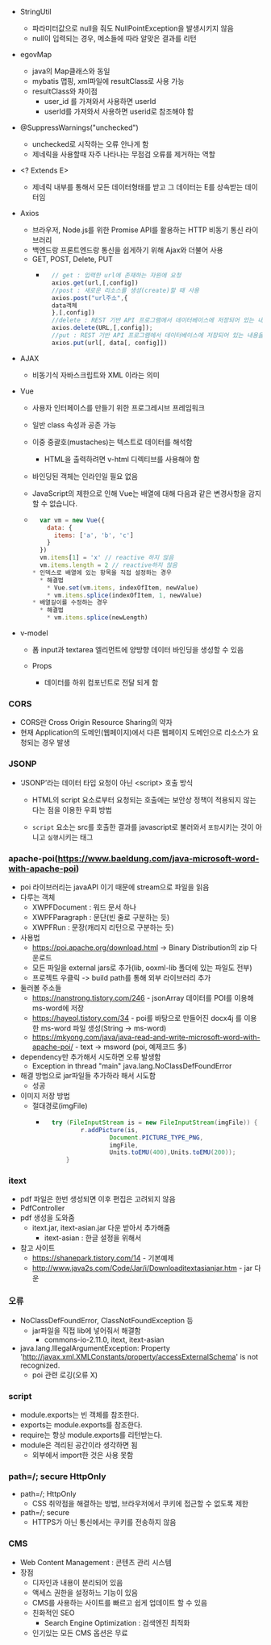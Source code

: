 - StringUtil
  
  * 파라미터값으로 null을 줘도 NullPointException을 발생시키지 않음
  - null이 입력되는 경우, 메소들에 따라 알맞은 결과를 리턴

- egovMap
  
  * java의 Map클래스와 동일
  - mybatis 맵핑, xml파일에 resultClass로 사용 가능
  - resultClass와 차이점
    - user_id 를 가져와서 사용하면 userId
    - userId를 가져와서 사용하면 userid로 참조해야 함

- @SuppressWarnings("unchecked")
  
  * unchecked로 시작하는 오류 안나게 함
  - 제네릭을 사용할때 자주 나타나는 무점검 오류를 제거하는 역할

- \<? Extends E>
  
  - 제네릭 내부를 통해서 모든 데이터형태를 받고 그 데이터는 E를 상속받는 데이터임

- Axios
  
  - 브라우저, Node.js를 위한 Promise API를 활용하는 HTTP 비동기 통신 라이브러리
  - 백엔드랑 프론트엔드랑 통신을 쉽게하기 위해 Ajax와 더불어 사용
  - GET, POST, Delete, PUT
    - ```javascript
        // get : 입력한 url에 존재하는 자원에 요청
        axios.get(url,[,config])
        //post : 새로운 리소스를 생성(create)할 때 사용
        axios.post("url주소",{
        data객체
        },[,config])
        //delete : REST 기반 API 프로그램에서 데이터베이스에 저장되어 있는 내용을 삭제하는 목적으로 사용
        axios.delete(URL,[,config]);
        //put : REST 기반 API 프로그램에서 데이터베이스에 저장되어 있는 내용을 갱신하는 목적으로 사용
        axios.put(url[, data[, config]])
      ```

- AJAX
  
  - 비동기식 자바스크립트와 XML 이라는 의미

- Vue
  
  - 사용자 인터페이스를 만들기 위한 프로그레시브 프레임워크
  
  - 일반 class 속성과 공존 가능
  
  - 이중 중괄호(mustaches)는 텍스트로 데이터를 해석함
    
    - HTML을 출력하려면 v-html 디렉티브를 사용해야 함
  
  - 바인딩된 객체는 인라인일 필요 없음
  
  - JavaScript의 제한으로 인해 Vue는 배열에 대해 다음과 같은 변경사항을 감지할 수 없습니다.
  
  - ```javascript
      var vm = new Vue({
        data: {
          items: ['a', 'b', 'c']
        }
      })
      vm.items[1] = 'x' // reactive 하지 않음
      vm.items.length = 2 // reactive하지 않음
    * 인덱스로 배열에 있는 항목을 직접 설정하는 경우
      * 해결법
        * Vue.set(vm.items, indexOfItem, newValue)
        * vm.items.splice(indexOfItem, 1, newValue)
    * 배열길이를 수정하는 경우
      * 해결법
        * vm.items.splice(newLength)
    ```

- v-model
  
  - 폼 input과 textarea 엘리먼트에 양방향 데이터 바인딩을 생성할 수 있음
  
  - Props
    
    - 데이터를 하위 컴포넌트로 전달 되게 함

### CORS

- CORS란 Cross Origin Resource Sharing의 약자
- 현재 Application의 도메인(웹페이지)에서 다른 웹페이지 도메인으로 리소스가 요청되는 경우 발생

### JSONP

* ‘JSONP’라는 데이터 타입 요청이 아닌 \<script> 호출 방식  
  
  * HTML의 script 요소로부터 요청되는 호출에는 보안상 정책이 적용되지 않는다는 점을 이용한 우회 방법 
  
  * `script` 요소는 src를 호출한 결과를 javascript로 불러와서 `포함`시키는 것이 아니고 `실행`시키는 태그

### apache-poi(https://www.baeldung.com/java-microsoft-word-with-apache-poi)
* poi 라이브러리는 javaAPI 이기 때문에 stream으로 파일을 읽음
* 다루는 객체
  * XWPFDocument : 워드 문서 하나
  * XWPFParagraph : 문단(빈 줄로 구분하는 듯)
  * XWPFRun : 문장(캐리지 리턴으로 구분하는 듯)
* 사용법
  * https://poi.apache.org/download.html -> Binary Distribution의 zip 다운로드
  * 모든 파일을 external jars로 추가(lib, ooxml-lib 폴더에 있는 파일도 전부)
  * 프로젝트 우클릭 -> build path를 통해 외부 라이브러리 추가
* 둘러볼 주소들
  * https://nanstrong.tistory.com/246 - jsonArray 데이터를 POI를 이용해 ms-word에 저장
  * https://hayeol.tistory.com/34 - poi를 바탕으로 만들어진 docx4j 를 이용한 ms-word 파일 생성(String -> ms-word)
  * https://mkyong.com/java/java-read-and-write-microsoft-word-with-apache-poi/ - text -> msword (poi, 예제코드 多)
* dependency만 추가해서 시도하면 오류 발생함
  * Exception in thread "main" java.lang.NoClassDefFoundError
* 해결 방법으로 jar파일들 추가하라 해서 시도함
  * 성공
* 이미지 저장 방법
  * 절대경로(imgFile)
    * ```java
        try (FileInputStream is = new FileInputStream(imgFile)) {
                r.addPicture(is,
                        Document.PICTURE_TYPE_PNG,
                        imgFile,
                        Units.toEMU(400),Units.toEMU(200));
            }

### itext
* pdf 파일은 한번 생성되면 이후 편집은 고려되지 않음
* PdfController
* pdf 생성을 도와줌
  * itext.jar, itext-asian.jar 다운 받아서 추가해줌
    * itext-asian : 한글 설정을 위해서
* 참고 사이트
  * https://shanepark.tistory.com/14 - 기본예제
  * http://www.java2s.com/Code/Jar/i/Downloaditextasianjar.htm - jar 다운

### 오류
* NoClassDefFoundError, ClassNotFoundException 등
  * jar파일을 직접 lib에 넣어줘서 해결함
    * commons-io-2.11.0, itext, itext-asian
* java.lang.IllegalArgumentException: Property 'http://javax.xml.XMLConstants/property/accessExternalSchema' is not recognized.
  * poi 관련 로깅(오류 X)

### script
* module.exports는 빈 객체를 참조한다.
* exports는 module.exports를 참조한다.
* require는 항상 module.exports를 리턴받는다.
* module은 격리된 공간이라 생각하면 됨
  * 외부에서 import한 것은 사용 못함

### path=/; secure HttpOnly
* path=/; HttpOnly
  * CSS 취약점을 해결하는 방법, 브라우저에서 쿠키에 접근할 수 없도록 제한
* path=/; secure
  * HTTPS가 아닌 통신에서는 쿠키를 전송하지 않음

### CMS
* Web Content Management : 콘텐츠 관리 시스템
* 장점
  * 디자인과 내용이 분리되어 있음
  * 액세스 권한을 설정하느 기능이 있음
  * CMS를 사용하는 사이트를 빠르고 쉽게 업데이트 할 수 있음
  * 친화적인 SEO
    * Search Engine Optimization : 검색엔진 최적화
  * 인기있는 모든 CMS 옵션은 무료